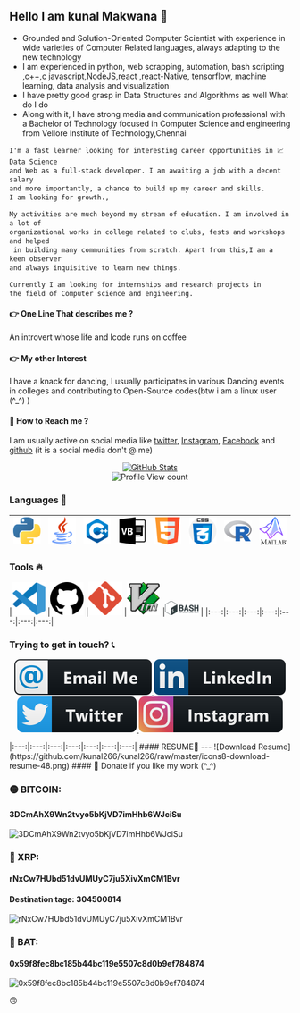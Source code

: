 ## Hello I am kunal Makwana 👋
- Grounded and Solution-Oriented Computer Scientist with experience in wide
varieties of Computer Related languages, always adapting to the new technology 
- I am experienced in python, web scrapping, automation, bash scripting ,c++,c
javascript,NodeJS,react ,react-Native, tensorflow, machine learning,
data analysis and visualization
- I have pretty good grasp in Data Structures and Algorithms as well
What do I do
- Along with it, I have strong media and communication professional with a 
Bachelor of Technology focused in Computer Science and engineering from
Vellore Institute of Technology,Chennai
    
```
I'm a fast learner looking for interesting career opportunities in 📈 Data Science  
and Web as a full-stack developer. I am awaiting a job with a decent salary 
and more importantly, a chance to build up my career and skills. 
I am looking for growth.,
 ```

```
My activities are much beyond my stream of education. I am involved in a lot of 
organizational works in college related to clubs, fests and workshops and helped
 in building many communities from scratch. Apart from this,I am a keen observer 
and always inquisitive to learn new things. 
```
``` 
Currently I am looking for internships and research projects in 
the field of Computer science and engineering.
```
#### 👉 One Line That describes me ?
An introvert whose life and lcode runs on coffee

#### 👉 My other Interest
I have a knack for dancing, I usually participates in various Dancing events in colleges
and contributing to Open-Source codes(btw i am a linux user (^_^) )

#### 👀 How to Reach me ?
I am usually active on social media like [twitter](https://twitter.com/KunalMakwana19), [Instagram](https://www.instagram.com/daily.coders/), [Facebook](https://www.facebook.com/kunalmak.2688)
and [github](https://github.com/kunal266)
(it is a social media don't @ me) 


<p align="center">
  <a href="https://sourcerer.io/kunal266">
    <img alt = "GitHub Stats" src = "https://github-readme-stats.vercel.app/api?username=kunal266&show_icons=true&theme=dark">
  </a>
  <br>
  <img alt="Profile View count" src="https://komarev.com/ghpvc/?username=kunal266&style=flat-square&color=brightgreen" />
</p>


### Languages 🚀

|<img src="https://raw.githubusercontent.com/SVijayB/SVijayB/master/assets/SVG/Languages/python.svg" width=60> | <img src="https://raw.githubusercontent.com/SVijayB/SVijayB/master/assets/SVG/Languages/java.svg" width=60>|  <img src="https://raw.githubusercontent.com/SVijayB/SVijayB/master/assets/SVG/Languages/c++.svg" width=60> | <img src="https://raw.githubusercontent.com/SVijayB/SVijayB/master/assets/SVG/Languages/visual-basic.svg" width=60> |<img src="https://raw.githubusercontent.com/SVijayB/SVijayB/master/assets/SVG/Languages/html5.svg" width=60> |<img src="https://raw.githubusercontent.com/SVijayB/SVijayB/master/assets/SVG/Languages/css.svg" width=60> |<img src="https://raw.githubusercontent.com/SVijayB/SVijayB/master/assets/SVG/Languages/r.svg" width=60> |<img src="https://raw.githubusercontent.com/SVijayB/SVijayB/master/assets/SVG/Languages/matlab.svg" width=60> |
|:---:|:---:|:---:|:---:|:---:|:---:|:---:|:---:|

### Tools 🔥
|<img src="https://raw.githubusercontent.com/SVijayB/SVijayB/master/assets/SVG/Tools/Vscode.svg" width=60> |<img src="https://raw.githubusercontent.com/SVijayB/SVijayB/master/assets/SVG/Tools/github.svg" width=60> |<img src="https://raw.githubusercontent.com/SVijayB/SVijayB/master/assets/SVG/Tools/git.svg" width=60> |<img src="https://raw.githubusercontent.com/SVijayB/SVijayB/master/assets/SVG/Tools/vim.svg" width=60> |<img src="https://raw.githubusercontent.com/SVijayB/SVijayB/master/assets/SVG/Tools/bash.svg" width=60> |
|:---:|:---:|:---:|:---:|:---:|:---:|:---:|

### Trying to get in touch? 📞

<p align="center">
  <a href="mailto:kunalm039@gmail.com" rel="noopener noreferrer" target="_blank">
    <img alt="Gmail" src="https://raw.githubusercontent.com/SVijayB/SVijayB/master/assets/SVG/Contact/email.svg" style="vertical-align:top margin:6px 4px"/>
  </a>

  <a href="https://bit.ly/3iA5dNt" rel="noopener noreferrer" target="_blank">
    <img alt="Linkedin" src="https://raw.githubusercontent.com/SVijayB/SVijayB/master/assets/SVG/Contact/linkedin.svg" style="vertical-align:top margin:6px 4px"/>
  </a>

  <a href="https://bit.ly/3x3YtN5" rel="noopener noreferrer" target="_blank">
    <img alt="Twitter" src="https://raw.githubusercontent.com/SVijayB/SVijayB/master/assets/SVG/Contact/twitter.svg" style="vertical-align:top margin:6px 4px"/>
  </a>

  <a href="https://bit.ly/3kScWJn" rel="noopener noreferrer" target="_blank">
    <img alt="Instagram" src="https://raw.githubusercontent.com/SVijayB/SVijayB/master/assets/SVG/Contact/instagram.svg" style="vertical-align:top margin:6px 4px"/>
  </a>
</p>
|:---:|:---:|:---:|:---:|:---:|:---:|:---:|
#### RESUME📃
---
![Download Resume](https://github.com/kunal266/kunal266/raw/master/icons8-download-resume-48.png)
#### 🙏 Donate if you like my work (^_^)

### 🟡 BITCOIN:
#### 3DCmAhX9Wn2tvyo5bKjVD7imHhb6WJciSu
![3DCmAhX9Wn2tvyo5bKjVD7imHhb6WJciSu](https://github.com/kunal266/kunal266/blob/master/BITCOIN_DEPOSIT.png)

### 🔵 XRP:
#### rNxCw7HUbd51dvUMUyC7ju5XivXmCM1Bvr
#### Destination tage: 304500814
![rNxCw7HUbd51dvUMUyC7ju5XivXmCM1Bvr](https://github.com/kunal266/kunal266/blob/master/XRP_DEPOSIT.png)


### 🔴 BAT: 
#### 0x59f8fec8bc185b44bc119e5507c8d0b9ef784874
![0x59f8fec8bc185b44bc119e5507c8d0b9ef784874](https://github.com/kunal266/kunal266/blob/master/BAT_DEPOSIT.png)

🙃
